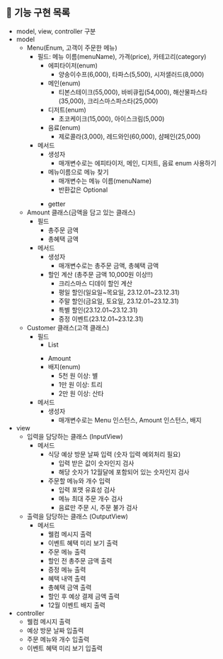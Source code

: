 ## 🚀 기능 구현 목록

- model, view, controller 구분
- model
  - Menu(Enum, 고객이 주문한 메뉴)
    - 필드: 메뉴 이름(menuName), 가격(price), 카테고리(category)
      - 에피타이저(enum)
        - 양송이수프(6,000), 타파스(5,500), 시저샐러드(8,000)
      - 메인(enum)
        - 티본스테이크(55,000), 바비큐립(54,000), 해산물파스타(35,000), 크리스마스파스타(25,000)
      - 디저트(enum)
        - 초코케이크(15,000), 아이스크림(5,000)
      - 음료(enum)
        - 제로콜라(3,000), 레드와인(60,000), 샴페인(25,000)
    - 메서드
      - 생성자
        - 매개변수로는 에피타이저, 메인, 디저트, 음료 enum 사용하기
      - 메뉴이름으로 메뉴 찾기
        - 매개변수는 메뉴 이름(menuName)
        - 반환값은 Optional<Menu>
      - getter
  - Amount 클래스(금액을 담고 있는 클래스)
    - 필드
      - 총주문 금액
      - 총혜택 금액
    - 메서드
      - 생성자
        - 매개변수로는 총주문 금액, 총혜택 금액
      - 할인 계산 (총주문 금액 10,000원 이상!!)
        - 크리스마스 디데이 할인 계산
        - 평일 할인(일요일~목요일, 23.12.01~23.12.31)
        - 주말 할인(금요일, 토요일, 23.12.01~23.12.31)
        - 특별 할인(23.12.01~23.12.31)
        - 증정 이벤트(23.12.01~23.12.31)
  - Customer 클래스(고객 클래스)
    - 필드
      - List<Menu>
      - Amount
      - 배지(enum)
        - 5천 원 이상: 별
        - 1만 원 이상: 트리
        - 2만 원 이상: 산타
    - 메서드
      - 생성자
        - 매개변수로는 Menu 인스턴스, Amount 인스턴스, 배지
- view
  - 입력을 담당하는 클래스 (InputView)
    - 메서드
      - 식당 예상 방문 날짜 입력 (숫자 입력 예외처리 필요)
        - 입력 받은 값이 숫자인지 검사
        - 해당 숫자가 12월달에 포함되어 있는 숫자인지 검사
      - 주문할 메뉴와 개수 입력
        - 입력 포맷 유효성 검사
        - 메뉴 최대 주문 개수 검사
        - 음료만 주문 시, 주문 불가 검사
  - 출력을 담당하는 클래스 (OutputView)
    - 메서드
      - 웰컴 메시지 출력
      - 이벤트 혜택 미리 보기 출력
      - 주문 메뉴 출력
      - 할인 전 총주문 금액 출력
      - 증정 메뉴 출력
      - 혜택 내역 출력
      - 총혜택 금액 출력
      - 할인 후 예상 결제 금액 출력
      - 12월 이벤트 배지 출력
- controller
  - 웰컴 메시지 출력
  - 예상 방문 날짜 입출력
  - 주문 메뉴와 개수 입출력
  - 이벤트 혜택 미리 보기 입출력